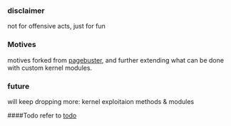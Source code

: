 ### disclaimer
not for offensive acts, just for fun

### Motives 
motives forked from [pagebuster](https://github.com/revng/pagebuster.git), and further extending what can be done with custom kernel modules.  

### future
will keep dropping more: kernel exploitaion methods & modules 

####Todo
refer to [todo](./todo.md)


